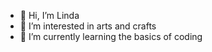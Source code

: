 - 👋 Hi, I’m Linda
- 👀 I’m interested in arts and crafts
- 🌱 I’m currently learning the basics of coding

<!---
Gustanossa/Gustanossa is a ✨ special ✨ repository because its `README.md` (this file) appears on your GitHub profile.
You can click the Preview link to take a look at your changes.
--->
